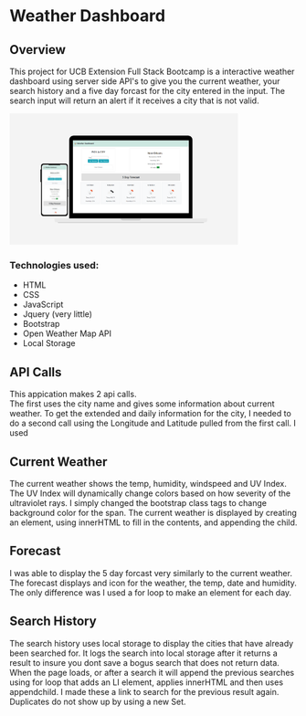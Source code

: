# Weather Dashboard

## Overview

This project for UCB Extension Full Stack Bootcamp is a interactive weather dashboard using server side API's to give you the current weather, your search history and a five day forcast for the city entered in the input.  The search input will return an alert if it receives a city that is not valid.

![Dashboard Image](images/weather-responsive.png)

### Technologies used:

* HTML
* CSS
* JavaScript
* Jquery (very little)
* Bootstrap
* Open Weather Map API
* Local Storage

## API Calls

This appication makes 2 api calls.  
The first uses the city name and gives some information about current weather.  To get the extended and daily information for the city, I needed to do a second call using the Longitude and Latitude pulled from the first call.  I used 


## Current Weather

The current weather shows the temp, humidity, windspeed and UV Index.  The UV Index will dynamically change colors based on how severity of the ultraviolet rays.  I simply changed the bootstrap class tags to change background color for the span.
The current weather is displayed by creating an element, using innerHTML to fill in the contents, and appending the child.

## Forecast

I was able to display the 5 day forcast very similarly to the current weather.  The forecast displays and icon for the weather, the temp, date and humidity.  The only difference was I used a for loop to make an element for each day.  

## Search History

The search history uses local storage to display the cities that have already been searched for.  It logs the search into local storage after it returns a result to insure you dont save a bogus search that does not return data.  When the page loads, or after a search it will append the previous searches using for loop that adds an LI element, applies innerHTML and then uses appendchild.  I made these a link to search for the previous result again.  Duplicates do not show up by using a new Set.

